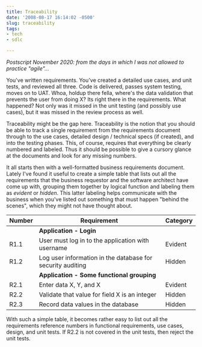 ```yaml
---
title: Traceability
date: '2008-08-17 16:14:02 -0500'
slug: traceability
tags:
- tech
- sdlc

---
```


_Postscript November 2020: from the days in which I was not allowed to practice
"agile"..._

You've written requirements. You've created a detailed use cases, and unit
tests, and reviewed all three. Code is delivered, passes system testing, moves
on to UAT. Whoa, holdup there fella, where's the data validation that prevents
the user from doing X? Its right there in the requirements. What happened? Not
only was it missed in the unit testing (and possibly use cases), but it was
missed in the review process as well.

<!-- truncate -->

Traceability might be the gap here. Traceability is the notion that you should
be able to track a single requirement from the requirements document through to
the use cases, detailed design / technical specs (if created), and into the
testing phases. This, of course, requires that everything be clearly numbered
and labeled. Thus it should be possible to give a cursory glance at the
documents and look for any missing numbers.

It all starts then with a well-formatted business requirements document. Lately
I've found it useful to create a simple table that lists out all the
requirements that the business requestor and the software architect have come up
with, grouping them together by logical function and labeling them as _evident_
or _hidden_. This latter labeling helps communicate with the business when
you've listed out something that must happen "behind the scenes", which they
might not have thought about.

| Number | Requirement                                                | Category |
| ------ | ---------------------------------------------------------- | -------- |
|        | **Application - Login**                                    |          |
| R1.1   | User must log in to the application with  username         | Evident  |
| R1.2   | Log user information in the database for security auditing | Hidden   |
|        | **Application - Some functional grouping**                 |          |
| R2.1   | Enter data X, Y, and X                                     | Evident  |
| R2.2   | Validate that value for field X is an integer              | Hidden   |
| R2.3   | Record data values in the database                         | Hidden   |

With such a simple table, it becomes rather easy to list out all the
requirements reference numbers in functional requirements, use cases, design,
and unit tests. If R2.2 is not covered in the unit tests, then reject the unit
tests.
